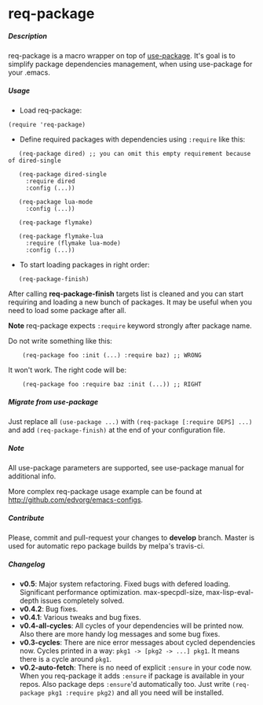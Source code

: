 req-package
===========

##### Description

req-package is a macro wrapper on top of [use-package](https://github.com/jwiegley/use-package).
It's goal is to simplify package dependencies management,
when using use-package for your .emacs.

##### Usage

* Load req-package:

```elisp
(require 'req-package)
```

* Define required packages with dependencies using `:require` like this:

```elisp
   (req-package dired) ;; you can omit this empty requirement because of dired-single

   (req-package dired-single
     :require dired
     :config (...))

   (req-package lua-mode
     :config (...))

   (req-package flymake)

   (req-package flymake-lua
     :require (flymake lua-mode)
     :config (...))
```
* To start loading packages in right order:

```elisp
   (req-package-finish)
```

After calling **req-package-finish** targets list is cleaned and
you can start requiring and loading a new bunch of packages.
It may be useful when you need to load some package after all.

**Note** req-package expects `:require` keyword strongly after package name.

Do not write something like this:

```elisp
    (req-package foo :init (...) :require baz) ;; WRONG
```

It won't work. The right code will be:

```elisp
    (req-package foo :require baz :init (...)) ;; RIGHT
```

##### Migrate from use-package

Just replace all `(use-package ...)` with `(req-package [:require DEPS] ...)` and add `(req-package-finish)` at the end of your configuration file.

##### Note

All use-package parameters are supported, see use-package manual
for additional info.

More complex req-package usage example can be found at http://github.com/edvorg/emacs-configs.

##### Contribute

Please, commit and pull-request your changes to **develop** branch.
Master is used for automatic repo package builds by melpa's travis-ci.

##### Changelog

* **v0.5**:
    Major system refactoring.
    Fixed bugs with defered loading.
    Significant performance optimization.
    max-specpdl-size, max-lisp-eval-depth issues completely solved.
* **v0.4.2**:
    Bug fixes.
* **v0.4.1**:
    Various tweaks and bug fixes.
* **v0.4-all-cycles**:
    All cycles of your dependencies will be printed now.
    Also there are more handy log messages and some bug fixes.
* **v0.3-cycles**:
    There are nice error messages about cycled dependencies now.
    Cycles printed in a way: `pkg1 -> [pkg2 -> ...] pkg1`.
    It means there is a cycle around `pkg1`.
* **v0.2-auto-fetch**:
    There is no need of explicit `:ensure` in your code now.
    When you req-package it adds `:ensure` if package is available in your repos.
    Also package deps `:ensure`'d automatically too.
    Just write `(req-package pkg1 :require pkg2)` and all you need will be installed.
